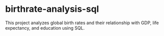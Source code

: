 # birthrate-analysis-sql
This project analyzes global birth rates and their relationship with GDP, life expectancy, and education using SQL.
